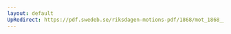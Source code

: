 ```yaml
---
layout: default
UpRedirect: https://pdf.swedeb.se/riksdagen-motions-pdf/1868/mot_1868__ak__00214/mot_1868__ak__00214_002.pdf
---
```

